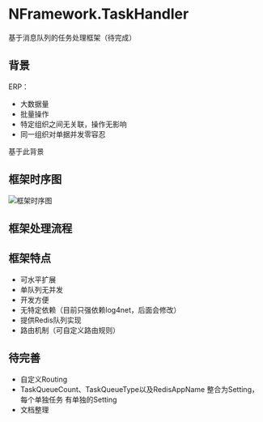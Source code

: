 # NFramework.TaskHandler
基于消息队列的任务处理框架（待完成）

## 背景

ERP：
* 大数据量
* 批量操作
* 特定组织之间无关联，操作无影响
* 同一组织对单据并发零容忍

基于此背景

## 框架时序图

![框架时序图](NFramework.TaskHandler/resource/nframeworksequencediagram.png)

## 框架处理流程



## 框架特点
* 可水平扩展
* 单队列无并发
* 开发方便
* 无特定依赖（目前只强依赖log4net，后面会修改）
* 提供Redis队列实现
* 路由机制（可自定义路由规则）


## 待完善
* 自定义Routing 
* TaskQueueCount、TaskQueueType以及RedisAppName 整合为Setting，每个单独任务 有单独的Setting
* 文档整理
